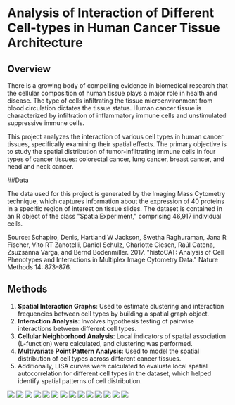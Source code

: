 # Analysis of Interaction of Different Cell-types in Human Cancer Tissue Architecture

## Overview

There is a growing body of compelling evidence in biomedical research that the cellular composition of human tissue plays a major role in health and disease. The type of cells infiltrating the tissue microenvironment from blood circulation dictates the tissue status. Human cancer tissue is characterized by infiltration of inflammatory immune cells and unstimulated suppressive immune cells.

This project analyzes the interaction of various cell types in human cancer tissues, specifically examining their spatial effects. The primary objective is to study the spatial distribution of tumor-infiltrating immune cells in four types of cancer tissues: colorectal cancer, lung cancer, breast cancer, and head and neck cancer.

##Data

The data used for this project is generated by the Imaging Mass Cytometry technique, which captures information about the expression of 40 proteins in a specific region of interest on tissue slides. The dataset is contained in an R object of the class "SpatialExperiment," comprising 46,917 individual cells.

Source: Schapiro, Denis, Hartland W Jackson, Swetha Raghuraman, Jana R Fischer, Vito RT Zanotelli, Daniel Schulz, Charlotte Giesen, Raúl Catena, Zsuzsanna Varga, and Bernd Bodenmiller. 2017. "histoCAT: Analysis of Cell Phenotypes and Interactions in Multiplex Image Cytometry Data." Nature Methods 14: 873–876.

## Methods
1. **Spatial Interaction Graphs**: Used to estimate clustering and interaction frequencies between cell types by building a spatial graph object.
2. **Interaction Analysis**: Involves hypothesis testing of pairwise interactions between different cell types.
3. **Cellular Neighborhood Analysis**: Local indicators of spatial association (L-function) were calculated, and clustering was performed.
4. **Multivariate Point Pattern Analysis**: Used to model the spatial distribution of cell types across different cancer tissues.
5. Additionally, LISA curves were calculated to evaluate local spatial autocorrelation for different cell types in the dataset, which helped identify spatial patterns of cell distribution.


![](https://github.com/RamyGadalla/R_spatial_IMC_TissueCancer/blob/main/png/rmd.png-00.png)
![](https://github.com/RamyGadalla/R_spatial_IMC_TissueCancer/blob/main/png/rmd.png-02.png)
![](https://github.com/RamyGadalla/R_spatial_IMC_TissueCancer/blob/main/png/rmd.png-03.png)
![](https://github.com/RamyGadalla/R_spatial_IMC_TissueCancer/blob/main/png/rmd.png-04.png)
![](https://github.com/RamyGadalla/R_spatial_IMC_TissueCancer/blob/main/png/rmd.png-05.png)
![](https://github.com/RamyGadalla/R_spatial_IMC_TissueCancer/blob/main/png/rmd.png-06.png)
![](https://github.com/RamyGadalla/R_spatial_IMC_TissueCancer/blob/main/png/rmd.png-07.png)
![](https://github.com/RamyGadalla/R_spatial_IMC_TissueCancer/blob/main/png/rmd.png-08.png)
![](https://github.com/RamyGadalla/R_spatial_IMC_TissueCancer/blob/main/png/rmd.png-09.png)
![](https://github.com/RamyGadalla/R_spatial_IMC_TissueCancer/blob/main/png/rmd.png-10.png)
![](https://github.com/RamyGadalla/R_spatial_IMC_TissueCancer/blob/main/png/rmd.png-11.png)
![](https://github.com/RamyGadalla/R_spatial_IMC_TissueCancer/blob/main/png/rmd.png-12.png)
![](https://github.com/RamyGadalla/R_spatial_IMC_TissueCancer/blob/main/png/rmd.png-13.png)
![](https://github.com/RamyGadalla/R_spatial_IMC_TissueCancer/blob/main/png/rmd.png-14.png)
